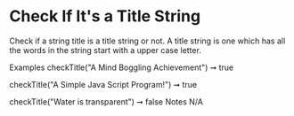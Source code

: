 # Check If It's a Title String

Check if a string title is a title string or not. A title string is one which has all the words in the string start with a upper case letter.

Examples
checkTitle("A Mind Boggling Achievement") ➞ true

checkTitle("A Simple Java Script Program!") ➞ true

checkTitle("Water is transparent") ➞ false
Notes
N/A
